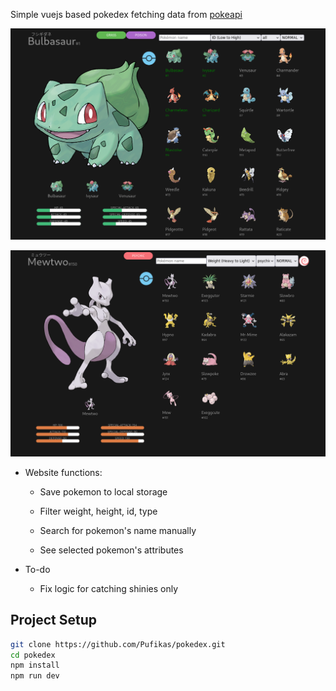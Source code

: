 Simple vuejs based pokedex fetching data from [pokeapi](https://pokeapi.co/)

![1](https://github.com/Pufikas/pokedex/blob/main/github/1.png)

![2](https://github.com/Pufikas/pokedex/blob/main/github/2.png)

- Website functions:
    
    - Save pokemon to local storage
    
    - Filter weight, height, id, type

    - Search for pokemon's name manually

    - See selected pokemon's attributes


- To-do

    - Fix logic for catching shinies only


## Project Setup

```sh
git clone https://github.com/Pufikas/pokedex.git
cd pokedex
npm install
npm run dev
```
